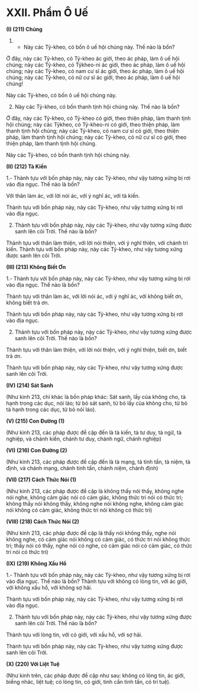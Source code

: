 # XXII. Phẩm Ô Uế

**(I) (211) Chúng**

1. - Này các Tỷ-kheo, có bốn ô uế hội chúng này. Thế nào là bốn?

Ở đây, này các Tỷ-kheo, có Tỷ-kheo ác giới, theo ác pháp, làm ô uế hội chúng; này các Tỷ-kheo, có Tỷkheo-ni ác giới, theo ác pháp, làm ô uế hội chúng; này các Tỷ-kheo, có nam cư sĩ ác giới, theo ác pháp,
làm ô uế hội chúng; này các Tỷ-kheo, có nữ cư sĩ ác giới, theo ác pháp, làm ô uế hội chúng!

Này các Tỷ-kheo, có bốn ô uế hội chúng này.

2. Này các Tỷ-kheo, có bốn thanh tịnh hội chúng này. Thế nào là bốn?

Ở đây, này các Tỷ-kheo, có Tỷ-kheo có giới, theo thiện pháp, làm thanh tịnh hội chúng; này các Tỷkheo, có Tỷ-kheo-ni có giới, theo thiện pháp, làm thanh tịnh hội chúng; này các Tỷ-kheo, có nam cư sĩ
có giới, theo thiện pháp, làm thanh tịnh hội chúng; này các Tỷ-kheo, có nữ cư sĩ có giới, theo thiện pháp,
làm thanh tịnh hội chúng.

Này các Tỷ-kheo, có bốn thanh tịnh hội chúng này.

**(II) (212) Tà Kiến**

1.- Thành tựu với bốn pháp này, này các Tỷ-kheo, như vậy tương xứng bị rơi vào địa ngục. Thế nào là
bốn?

Với thân làm ác, với lời nói ác, với ý nghĩ ác, với tà kiến.

Thành tựu với bốn pháp này, này các Tỷ-kheo, như vậy tương xứng bị rơi vào địa ngục.

2. Thành tựu với bốn pháp này, này các Tỷ-kheo, như vậy tương xứng được sanh lên cõi Trời. Thế nào
là bốn?

Thành tựu với thân làm thiện, với lời nói thiện, với ý nghĩ thiện, với chánh tri kiến.
Thành tựu với bốn pháp này, này các Tỷ-kheo, như vậy tương xứng được sanh lên cõi Trời.

**(III) (213) Không Biết Ơn**

1.- Thành tựu với bốn pháp này, này các Tỷ-kheo, như vậy tương xứng bị rơi vào địa ngục. Thế nào là
bốn?

Thành tựu với thân làm ác, với lời nói ác, với ý nghĩ ác, với không biết ơn, không biết trả ơn.

Thành tựu với bốn pháp này, này các Tỷ-kheo, như vậy tương xứng bị rơi vào địa ngục.

2. Thành tựu với bốn pháp này, này các Tỷ-kheo, như vậy tương xứng được sanh lên cõi Trời. Thế nào
là bốn?

Thành tựu với thân làm thiện, với lời nói thiện, với ý nghĩ thiện, biết ơn, biết trả ơn.

Thành tựu với bốn pháp này, này các Tỷ-kheo, như vậy tương xứng được sanh lên cõi Trời.

**(IV) (214) Sát Sanh**

(Như kinh 213, chỉ khác là bốn pháp khác: Sát sanh, lấy của không cho, tà hạnh trong các dục, nói láo;
từ bỏ sát sanh, từ bỏ lấy của không cho, từ bỏ tà hạnh trong các dục, từ bỏ nói láo).

**(V) (215) Con Ðường (1)**

(Như kinh 213, các pháp được đề cập đến là tà kiến, tà tư duy, tà ngữ, tà nghiệp, và chánh kiến, chánh tư
duy, chánh ngữ, chánh nghiệp)

**(VI) (216) Con Ðường (2)**

(Như kinh 213, các pháp được đề cập đến là tà mạng, tà tinh tấn, tà niệm, tà định, và chánh mạng, chánh
tinh tấn, chánh niệm, chánh định)

**(VII) (217) Cách Thức Nói (1)**

(Như kinh 213, các pháp được đề cập là không thấy nói thấy, không nghe nói nghe, không cảm giác nói
có cảm giác, không thức tri nói có thức tri; không thấy nói không thấy, không nghe nói không nghe,
không cảm giác nói không có cảm giác, không thức tri nói không có thức tri)

**(VIII) (218) Cách Thức Nói (2)**

(Như kinh 213, các pháp được đề cập là thấy nói không thấy, nghe nói không nghe, có cảm giác nói
không có cảm giác, có thức tri nói không thức tri; thấy nói có thấy, nghe nói có nghe, có cảm giác nói có
cảm giác, có thức tri nói có thức tri)

**(IX) (219) Không Xấu Hổ**

1.- Thành tựu với bốn pháp này, này các Tỷ-kheo, như vậy tương xứng bị rơi vào địa ngục. Thế nào là
bốn?
Thành tựu với không có lòng tin, với ác giới, với không xấu hổ, với không sợ hãi.

Thành tựu với bốn pháp này, này các Tỷ-kheo, như vậy tương xứng bị rơi vào địa ngục.

2. Thành tựu với bốn pháp này, này các Tỷ-kheo, như vậy tương xứng được sanh lên cõi Trời. Thế nào
là bốn?

Thành tựu với lòng tin, với có giới, với xấu hổ, với sợ hãi.

Thành tựu với bốn pháp này, này các Tỷ-kheo, như vậy tương xứng được sanh lên cõi Trời.

**(X) (220) Với Liệt Tuệ**

(Như kinh trên, các pháp được đề cập như sau: không có lòng tin, ác giới, biếng nhác, liệt tuệ; có lòng
tin, có giới, tinh cần tinh tấn, có trí tuệ).

